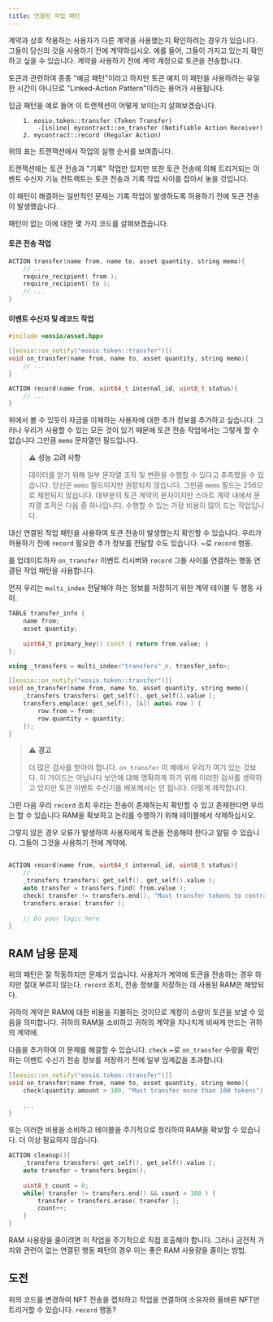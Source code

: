 ```yaml
---
title: 연결된 작업 패턴
---
```


계약과 상호 작용하는 사용자가 다른 계약을 사용했는지 확인하려는 경우가 있습니다.
그들이 당신의 것을 사용하기 전에 계약하십시오. 예를 들어, 그들이 가지고 있는지 확인하고 싶을 수 있습니다.
계약을 사용하기 전에 계약 계정으로 토큰을 전송합니다.

토큰과 관련하여 종종 "예금 패턴"이라고 하지만 토큰 예치
이 패턴을 사용하려는 유일한 시간이 아니므로 "Linked-Action Pattern"이라는 용어가 사용됩니다.

입금 패턴을 예로 들어 이 트랜잭션이 어떻게 보이는지 살펴보겠습니다.
```- Transaction
    1. eosio.token::transfer (Token Transfer) 
        -[inline] mycontract::on_transfer (Notifiable Action Receiver) 
    2. mycontract::record (Regular Action)
```

위의 표는 트랜잭션에서 작업의 실행 순서를 보여줍니다.

트랜잭션에는 토큰 전송과 "기록" 작업만 있지만
또한 토큰 전송에 의해 트리거되는 이벤트 수신자 기능
컨트랙트는 토큰 전송과 기록 작업 사이를 잡아서 놓을 것입니다.

이 패턴이 해결하는 일반적인 문제는
기록 작업이 발생하도록 허용하기 전에 토큰 전송이 발생했습니다.

패턴이 없는 이에 대한 몇 가지 코드를 살펴보겠습니다.


#### 토큰 전송 작업
```cpp
ACTION transfer(name from, name to, asset quantity, string memo){
    // ...
    require_recipient( from );
    require_recipient( to );
    // ...
}
```

#### 이벤트 수신자 및 레코드 작업
```cpp
#include <eosio/asset.hpp>

[[eosio::on_notify("eosio.token::transfer")]]
void on_transfer(name from, name to, asset quantity, string memo){
    // ...
}

ACTION record(name from, uint64_t internal_id, uint8_t status){
    // ...
}
```

위에서 볼 수 있듯이 자금을 이체하는 사용자에 대한 추가 정보를 추가하고 싶습니다.
그러나 우리가 사용할 수 있는 모든 것이 있기 때문에 토큰 전송 작업에서는 그렇게 할 수 없습니다
그만큼 `memo` 문자열인 필드입니다.

> ⚠ **성능 고려 사항**
>
> 데이터를 얻기 위해 일부 문자열 조작 및 변환을 수행할 수 있다고 추측했을 수 있습니다.
> 당신은 `memo` 필드이지만 권장되지 않습니다. 그만큼 `memo` 필드는 256으로 제한되지 않습니다.
> 대부분의 토큰 계약의 문자이지만 스마트 계약 내에서 문자열 조작은 다음 중 하나입니다.
> 수행할 수 있는 가장 비용이 많이 드는 작업입니다.

대신 연결된 작업 패턴을 사용하여 토큰 전송이 발생했는지 확인할 수 있습니다.
우리가 허용하기 전에 `record` 필요한 추가 정보를 전달할 수도 있습니다.
~로 `record` 행동.

를 업데이트하자 `on_transfer` 이벤트 리시버와 `record` 그들 사이를 연결하는 행동
연결된 작업 패턴을 사용합니다.


먼저 우리는 `multi_index` 전달해야 하는 정보를 저장하기 위한 계약 테이블
두 행동 사이.

```cpp
TABLE transfer_info {
    name from;
    asset quantity;
    
    uint64_t primary_key() const { return from.value; }
};

using _transfers = multi_index<"transfers"_n, transfer_info>;

[[eosio::on_notify("eosio.token::transfer")]]
void on_transfer(name from, name to, asset quantity, string memo){
    _transfers transfers( get_self(), get_self().value );
    transfers.emplace( get_self(), [&]( auto& row ) {
        row.from = from;
        row.quantity = quantity;
    });
}
```

> ⚠ **경고**
>
> 더 많은 검사를 받아야 합니다. `on_transfer` 이 예에서 우리가 여기 있는 것보다. 이 가이드는 아닙니다
> 보안에 대해 명확하게 하기 위해 이러한 검사를 생략하고 있지만 토큰 이벤트 수신기를 배포해서는 안 됩니다.
> 이렇게 제작합니다.

그런 다음 우리 `record` 조치 우리는 전송이 존재하는지 확인할 수 있고 존재한다면 우리는 할 수 있습니다
RAM을 확보하고 논리를 수행하기 위해 테이블에서 삭제하십시오.

그렇지 않은 경우 오류가 발생하여 사용자에게 토큰을 전송해야 한다고 알릴 수 있습니다.
그들이 그것을 사용하기 전에 계약에.


```cpp

ACTION record(name from, uint64_t internal_id, uint8_t status){
    // ...
    _transfers transfers( get_self(), get_self().value );
    auto transfer = transfers.find( from.value );
    check( transfer != transfers.end(), "Must transfer tokens to contract before using it" );
    transfers.erase( transfer );
    
    // Do your logic here
}
```

## RAM 남용 문제

위의 패턴은 잘 작동하지만 문제가 있습니다. 사용자가 계약에 토큰을 전송하는 경우
하지만 절대 부르지 않는다. `record` 조치, 전송 정보를 저장하는 데 사용된 RAM은
해방되다.

귀하의 계약은 RAM에 대한 비용을 지불하는 것이므로 계정이 소량의 토큰을 보낼 수 있음을 의미합니다.
귀하의 RAM을 소비하고 귀하의 계약을 지나치게 비싸게 만드는 귀하의 계약에.

다음을 추가하여 이 문제를 해결할 수 있습니다. `check` ~로 `on_transfer` 수량을 확인하는 이벤트 수신기
전송 정보를 저장하기 전에 일부 임계값을 초과합니다.

```cpp
[[eosio::on_notify("eosio.token::transfer")]]
void on_transfer(name from, name to, asset quantity, string memo){
    check(quantity.amount > 100, "Must transfer more than 100 tokens");
    
    ...    
}
```

또는 이러한 비용을 소비하고 테이블을 주기적으로 정리하여 RAM을 확보할 수 있습니다.
더 이상 필요하지 않습니다.

```cpp
ACTION cleanup(){
    _transfers transfers( get_self(), get_self().value );
    auto transfer = transfers.begin();
    
    uint8_t count = 0;
    while( transfer != transfers.end() && count < 100 ) {
        transfer = transfers.erase( transfer );
        count++;
    }
}
```

RAM 사용량을 줄이려면 이 작업을 주기적으로 직접 호출해야 합니다.
그러나 금전적 가치와 관련이 없는 연결된 행동 패턴의 경우 이는 좋은
RAM 사용량을 줄이는 방법.

## 도전

위의 코드를 변경하여 NFT 전송을 캡처하고 작업을 연결하여
소유자와 올바른 NFT만 트리거할 수 있습니다. `record` 행동?


